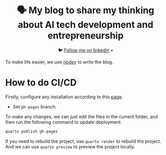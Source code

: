 <div align="center">
  <h1>🗣️ My blog to share my thinking about AI tech development and entrepreneurship</h1>
  <p align="center">
    🐦 <a href="https://www.linkedin.com/in/wei-chen-stanford/">Follow me on linkedin</a> • 
  </p>
</div>


To make life easier, we use [nbdev](https://nbdev.fast.ai/getting_started.html) to write the blog.

# How to do CI/CD
Firstly, configure any installation according to this [page](https://quarto.org/docs/publishing/github-pages.html#publish-command).
- Set `gh-pages` branch.

To make any changes, we can just edit the files in the current folder, and then run the following command to update deployment.

```bash
quarto publish gh-pages
```

If you need to rebuild the project, use `quarto render` to rebuild the project. And we can use `quarto preview` to preview the project locally.